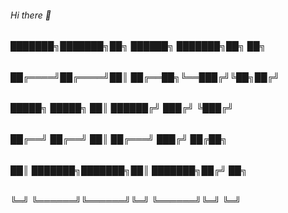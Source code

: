 ###### Hi there 👋

###### ███████╗███████╗██╗     ██████╗ ███████╗██╗  ██╗
###### ██╔════╝██╔════╝██║     ██╔══██╗╚══███╔╝╚██╗██╔╝
###### █████╗  █████╗  ██║     ██████╔╝  ███╔╝  ╚███╔╝ 
###### ██╔══╝  ██╔══╝  ██║     ██╔═══╝  ███╔╝   ██╔██╗ 
###### ██║     ███████╗███████╗██║     ███████╗██╔╝ ██╗
###### ╚═╝     ╚══════╝╚══════╝╚═╝     ╚══════╝╚═╝  ╚═╝       
